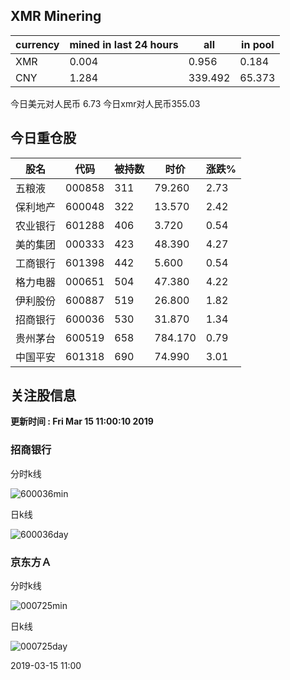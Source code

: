 ## XMR Minering

|currency|mined in last 24 hours|all|in pool|
|---|---|---|---|
|XMR|0.004|0.956|0.184|
|CNY|1.284|339.492|65.373|

今日美元对人民币 6.73	今日xmr对人民币355.03


## 今日重仓股 

|股名|代码|被持数|时价|涨跌%|
|---|---|---|---|---|
|五粮液|000858|311|79.260|2.73|
|保利地产|600048|322|13.570|2.42|
|农业银行|601288|406|3.720|0.54|
|美的集团|000333|423|48.390|4.27|
|工商银行|601398|442|5.600|0.54|
|格力电器|000651|504|47.380|4.22|
|伊利股份|600887|519|26.800|1.82|
|招商银行|600036|530|31.870|1.34|
|贵州茅台|600519|658|784.170|0.79|
|中国平安|601318|690|74.990|3.01|

## 关注股信息
**更新时间 : Fri Mar 15 11:00:10 2019**
### 招商银行 
分时k线

![600036min](http://image.sinajs.cn/newchart/min/n/sh600036.gif)

日k线

![600036day](http://image.sinajs.cn/newchart/daily/n/sh600036.gif)

### 京东方Ａ 
分时k线

![000725min](http://image.sinajs.cn/newchart/min/n/sz000725.gif)

日k线

![000725day](http://image.sinajs.cn/newchart/daily/n/sz000725.gif)

2019-03-15 11:00